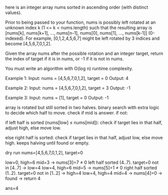 here is an integer array nums sorted in ascending order (with distinct values).

Prior to being passed to your function, nums is possibly left rotated at an unknown index k (1 <= k < nums.length) such that the resulting array is [nums[k], nums[k+1], ..., nums[n-1], nums[0], nums[1], ..., nums[k-1]] (0-indexed). For example, [0,1,2,4,5,6,7] might be left rotated by 3 indices and become [4,5,6,7,0,1,2].

Given the array nums after the possible rotation and an integer target, return the index of target if it is in nums, or -1 if it is not in nums.

You must write an algorithm with O(log n) runtime complexity.

Example 1:
Input: nums = [4,5,6,7,0,1,2], target = 0
Output: 4

Example 2:
Input: nums = [4,5,6,7,0,1,2], target = 3
Output: -1

Example 3:
Input: nums = [1], target = 0
Output: -1

array is rotated but still sorted in two halves.
binary search with extra logic to decide which half to move.
check if mid is answer. if not:

if left half is sorted (nums[low] ≤ nums[mid]):
check if target lies in that half, adjust high, else move low.

else right half is sorted:
check if target lies in that half, adjust low, else move high.
keeps halving until found or empty.

dry run
nums=[4,5,6,7,0,1,2], target=0

low=0, high=6
mid=3 → nums[3]=7 ≠ 0
left half sorted (4..7). target=0 not in [4..7] → low=4
low=4, high=6
mid=5 → nums[5]=1 ≠ 0
right half sorted (1..2). target=0 not in [1..2] → high=4
low=4, high=4
mid=4 → nums[4]=0 → found → return 4

ans=4
